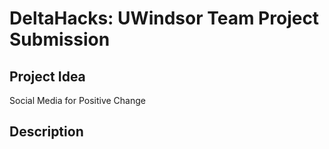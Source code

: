 # DeltaHacks: UWindsor Team Project Submission
## Project Idea
Social Media for Positive Change

## Description
